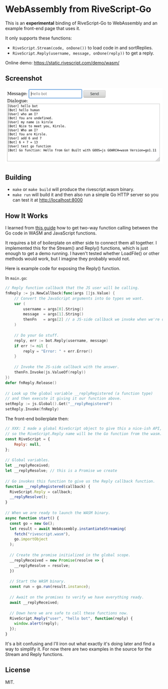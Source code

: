 # WebAssembly from RiveScript-Go

This is an **experimental** binding of RiveScript-Go to WebAssembly and an
example front-end page that uses it.

It only supports these functions:

* `RiveScript.Stream(code, onDone())` to load code in and sortReplies.
* `RiveScript.Reply(username, message, onDone(reply))` to get a reply.

Online demo: <https://static.rivescript.com/demo/wasm/>

## Screenshot

![screenshot.png](screenshot.png)

## Building

* `make` or `make build` will produce the rivescript.wasm binary.
* `make run` will build it and then also run a simple Go HTTP server so you
  can test it at <http://localhost:8000>

## How It Works

I learned from [this guide][1] how to get two-way function calling between
the Go code in WASM and JavaScript functions.

It requires a bit of boilerplate on either side to connect them all together.
I implemented this for the Stream() and Reply() functions, which is just
enough to get a demo running. I haven't tested whether LoadFile() or other
methods would work, but I imagine they probably would not.

Here is example code for exposing the Reply() function.

In `main.go`:

```go
// Reply function callback that the JS user will be calling.
fnReply := js.NewCallback(func(args []js.Value) {
    // Convert the JavaScript arguments into Go types we want.
    var (
        username = args[0].String()
        message  = args[1].String()
        thenFn   = args[2] // a JS-side callback we invoke when we're done
    )

    // Do your Go stuff.
    reply, err := bot.Reply(username, message)
    if err != nil {
        reply = "Error: " + err.Error()
    }

    // Invoke the JS-side callback with the answer.
    thenFn.Invoke(js.ValueOf(reply))
})
defer fnReply.Release()

// Look up the global variable __replyRegistered (a function type)
// and then execute it giving it our function above.
setReply := js.Global().Get("__replyRegistered")
setReply.Invoke(fnReply)
```

The front-end boilerplate then:

```javascript
// XXX: I made a global RiveScript object to give this a nice-ish API,
// so the RiveScript.Reply name will be the Go function from the wasm.
const RiveScript = {
    Reply: null,
};

// Global variables.
let __replyReceived;
let __replyResolve; // this is a Promise we create

// Go invokes this function to give us the Reply callback function.
function __replyRegistered(callback) {
  RiveScript.Reply = callback;
  __replyResolve();
}

// When we are ready to launch the WASM binary.
async function start() {
  const go = new Go();
  let result = await WebAssembly.instantiateStreaming(
    fetch("rivescript.wasm"),
    go.importObject
  );

  // Create the promise initialized in the global scope.
  __replyReceived = new Promise(resolve => {
    __replyResolve = resolve;
  })

  // Start the WASM binary.
  const run = go.run(result.instance);

  // Await on the promises to verify we have everything ready.
  await __replyReceived;

  // Down here we are safe to call these functions now.
  RiveScript.Reply("user", "hello bot", function(reply) {
    window.alert(reply);
  });
}
```

It's a bit confusing and I'll iron out what exactly it's doing later and
find a way to simplify it. For now there are two examples in the source
for the Stream and Reply functions.

## License

MIT.

[1]: https://medium.zenika.com/go-1-11-webassembly-for-the-gophers-ae4bb8b1ee03
